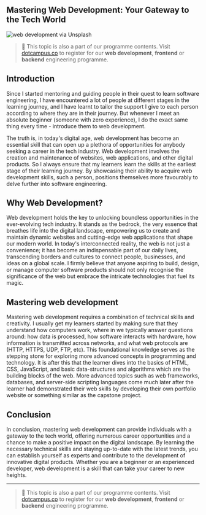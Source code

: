 ## Mastering Web Development: Your Gateway to the Tech World

![web development via Unsplash](https://images.unsplash.com/photo-1498050108023-c5249f4df085?ixlib=rb-4.0.3&q=85&fm=jpg&crop=entropy&cs=srgb&w=3600)

> 📢 This topic is also a part of our programme contents. Visit [dotcampus.co](http://dotcampus.co) to register for our **web development**, **frontend** or **backend** engineering programme.

## Introduction

Since I started mentoring and guiding people in their quest to learn software engineering, I have encountered a lot of people at different stages in the learning journey, and I have learnt to tailor the support I give to each person according to where they are in their journey. But whenever I meet an absolute beginner (someone with zero experience), I do the exact same thing every time - introduce them to web development.

The truth is, in today's digital age, web development has become an essential skill that can open up a plethora of opportunities for anybody seeking a career in the tech industry. Web development involves the creation and maintenance of websites, web applications, and other digital products. So I always ensure that my learners learn the skills at the earliest stage of their learning journey. By showcasing their ability to acquire web development skills, such a person, positions themselves more favourably to delve further into software engineering.

## Why Web Development?

Web development holds the key to unlocking boundless opportunities in the ever-evolving tech industry. It stands as the bedrock, the very essence that breathes life into the digital landscape, empowering us to create and maintain dynamic websites and cutting-edge web applications that shape our modern world. In today's interconnected reality, the web is not just a convenience; it has become an indispensable part of our daily lives, transcending borders and cultures to connect people, businesses, and ideas on a global scale. I firmly believe that anyone aspiring to build, design, or manage computer software products should not only recognise the significance of the web but embrace the intricate technologies that fuel its magic.

## Mastering web development

Mastering web development requires a combination of technical skills and
creativity. I usually get my learners started by making sure that they understand how
computers work, where in we typically answer questions around: how data is
processed, how software interacts with hardware, how information is transmitted across networks, and what web protocols are (HTTP, HTTPS,
UDP, FTP, etc). This foundational knowledge serves as the stepping stone for
exploring more advanced concepts in programming and technology. It is after this that the learner dives into the basics of HTML, CSS, JavaScript, and basic data-structures and algorithms which are the building blocks of the web. More advanced topics such as web frameworks, databases, and server-side scripting languages come much later after the learner had demonstrated their web skills by developing their own portfolio website or something similar as the capstone project.

## Conclusion

In conclusion, mastering web development can provide individuals with a gateway to the tech world, offering numerous career opportunities and a chance to make a positive impact on the digital landscape. By learning the necessary technical skills and staying up-to-date with the latest trends, you can establish yourself as experts and contribute to the development of innovative digital products. Whether you are a beginner or an experienced developer, web development is a skill that can take your career to new heights.

---

> 📢 This topic is also a part of our programme contents. Visit [dotcampus.co](http://dotcampus.co) to register for our **web development**, **frontend** or **backend** engineering programme.
